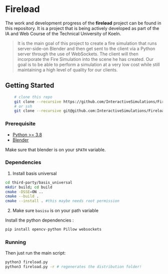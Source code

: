 # Fireløad

The work and development progress of the **fireløad** project can be found in this repository. It is a project that is being actively developed as part of the IA and Web Course of the Technical University of Koeln.

> It is the main goal of this project to create a fire simulation that runs server-side-on Blender and then get sent to the client via a Python server through the use of WebSockets.
> The client will then incorporate the Fire Simulation into the scene he has created.
> Our goal is to be able to perform a simulation at a very low cost while still maintaining a high level of quality for our clients.

## Getting Started
```bash
    # clone this repo
    git clone --recursive https://github.com/InteractiveSimulations/Fireload.git
    # or ssh
    git clone --recursive git@github.com:InteractiveSimulations/Fireload.git
```

### Prerequisite
- [Python >= 3.8](https://www.python.org/)
- [Blender](https://www.blender.org/)

Make sure that blender is on your `$PATH` variable.

### Dependencies
1. Install basis universal
```bash
cd third-party/basis_universal
mkdir build; cd build
cmake -DSSE=ON ..
cmake --build .
cmake --install . #this maybe needs root permission
```
2. Make sure `basisu` is on your path variable

Install the python dependencies :
```python
pip install opencv-python Pillow websockets
```

### Running

Then just run the main script:
```bash
python3 fireload.py
python3 fireload.py -r # regenerates the distribution folder!
```